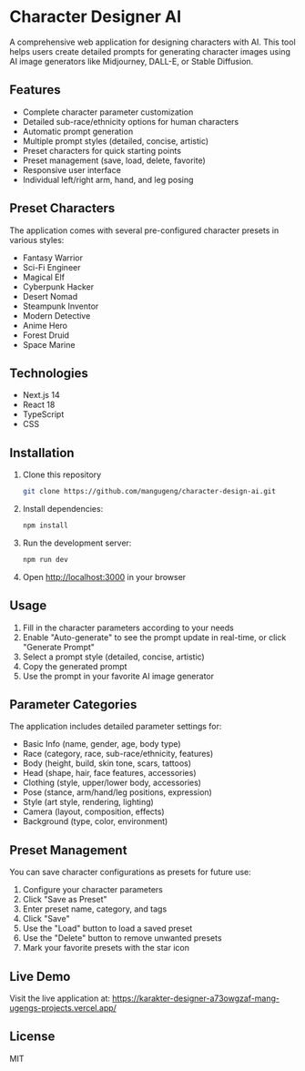 # Character Designer AI

A comprehensive web application for designing characters with AI. This tool helps users create detailed prompts for generating character images using AI image generators like Midjourney, DALL-E, or Stable Diffusion.

## Features

- Complete character parameter customization
- Detailed sub-race/ethnicity options for human characters
- Automatic prompt generation
- Multiple prompt styles (detailed, concise, artistic)
- Preset characters for quick starting points
- Preset management (save, load, delete, favorite)
- Responsive user interface
- Individual left/right arm, hand, and leg posing

## Preset Characters

The application comes with several pre-configured character presets in various styles:
- Fantasy Warrior
- Sci-Fi Engineer
- Magical Elf
- Cyberpunk Hacker
- Desert Nomad
- Steampunk Inventor
- Modern Detective
- Anime Hero
- Forest Druid
- Space Marine

## Technologies

- Next.js 14
- React 18
- TypeScript
- CSS

## Installation

1. Clone this repository
   ```bash
   git clone https://github.com/mangugeng/character-design-ai.git
   ```
2. Install dependencies:
   ```bash
   npm install
   ```
3. Run the development server:
   ```bash
   npm run dev
   ```
4. Open [http://localhost:3000](http://localhost:3000) in your browser

## Usage

1. Fill in the character parameters according to your needs
2. Enable "Auto-generate" to see the prompt update in real-time, or click "Generate Prompt"
3. Select a prompt style (detailed, concise, artistic)
4. Copy the generated prompt
5. Use the prompt in your favorite AI image generator

## Parameter Categories

The application includes detailed parameter settings for:

- Basic Info (name, gender, age, body type)
- Race (category, race, sub-race/ethnicity, features)
- Body (height, build, skin tone, scars, tattoos)
- Head (shape, hair, face features, accessories)
- Clothing (style, upper/lower body, accessories)
- Pose (stance, arm/hand/leg positions, expression)
- Style (art style, rendering, lighting)
- Camera (layout, composition, effects)
- Background (type, color, environment)

## Preset Management

You can save character configurations as presets for future use:

1. Configure your character parameters
2. Click "Save as Preset"
3. Enter preset name, category, and tags
4. Click "Save"
5. Use the "Load" button to load a saved preset
6. Use the "Delete" button to remove unwanted presets
7. Mark your favorite presets with the star icon

## Live Demo

Visit the live application at: https://karakter-designer-a73owgzaf-mang-ugengs-projects.vercel.app/

## License

MIT 